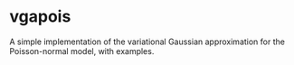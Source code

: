 # vgapois

A simple implementation of the variational Gaussian approximation for
the Poisson-normal model, with examples.
